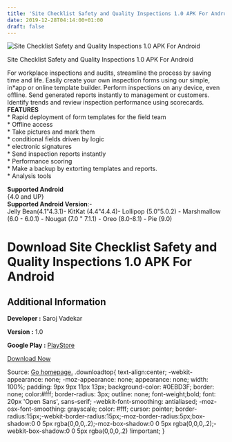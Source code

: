 ```yaml
---
title: 'Site Checklist Safety and Quality Inspections 1.0 APK For Android'
date: 2019-12-28T04:14:00+01:00
draft: false
---
```


![Site Checklist Safety and Quality Inspections 1.0 APK For Android](https://i2.wp.com/apkhome.net/wp-content/uploads/2019/11/Site-Checklist-Safety-and-Quality-Inspections-1.0.png "Site Checklist Safety and Quality Inspections 1.0 APK For Android")

  

Site Checklist Safety and Quality Inspections 1.0 APK For Android

For workplace inspections and audits, streamline the process by saving time and life. Easily create your own inspection forms using our simple, in\*app or online template builder. Perform inspections on any device, even offline. Send generated reports instantly to management or customers. Identify trends and review inspection performance using scorecards.  
**FEATURES**  
\* Rapid deployment of form templates for the field team  
\* Offline access  
\* Take pictures and mark them  
\* conditional fields driven by logic  
\* electronic signatures  
\* Send inspection reports instantly  
\* Performance scoring  
\* Make a backup by extorting templates and reports.  
\* Analysis tools

**Supported Android**  
{4.0 and UP}  
**Supported Android Version**:-  
Jelly Bean(4.1"4.3.1)- KitKat (4.4"4.4.4)- Lollipop (5.0"5.0.2) - Marshmallow (6.0 - 6.0.1) - Nougat (7.0 " 7.1.1) - Oreo (8.0-8.1) - Pie (9.0)

Download Site Checklist Safety and Quality Inspections 1.0 APK For Android
==========================================================================

Additional Information
----------------------

**Developer :** Saroj Vadekar

**Version :** 1.0

**Google Play :** [PlayStore](https://play.google.com/store/apps/details?id=com.checklist.site_checklist)

  

[Download Now](https://store4app.co/post/site-checklist-safety-and-quality-inspections-1-0-apk-for-android_1574095511)

  
Source: [Go homepage.](https://store4app.co/post/site-checklist-safety-and-quality-inspections-1-0-apk-for-android_1574095511) .downloadtop{ text-align:center; -webkit-appearance: none; -moz-appearance: none; appearance: none; width: 100%; padding: 9px 9px 11px 13px; background-color: #0EBD3F; border: none; color:#fff; border-radius: 3px; outline: none; font-weight;bold; font: 20px 'Open Sans', sans-serif; -webkit-font-smoothing: antialiased; -moz-osx-font-smoothing: grayscale; color: #fff; cursor: pointer; border-radius:15px;-webkit-border-radius:15px;-moz-border-radius:5px;box-shadow:0 0 5px rgba(0,0,0,.2);-moz-box-shadow:0 0 5px rgba(0,0,0,.2);-webkit-box-shadow:0 0 5px rgba(0,0,0,.2) !important; }